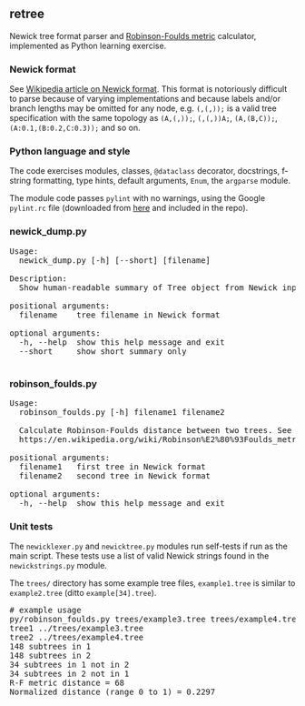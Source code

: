 ## retree

Newick tree format parser and [Robinson-Foulds metric](https://en.wikipedia.org/wiki/Robinson%E2%80%93Foulds_metric) calculator, implemented as Python learning exercise.

### Newick format

See [Wikipedia article on Newick format](https://en.wikipedia.org/wiki/Newick_format). This format is notoriously difficult to parse because of varying implementations and because labels and/or branch lengths may be omitted for any node, e.g. `(,(,));` is a valid tree specification with the same topology as `(A,(,));`, `(,(,))A;`, `(A,(B,C));`, `(A:0.1,(B:0.2,C:0.3));` and so on.

### Python language and style
The code exercises modules, classes, `@dataclass` decorator, docstrings, f-string formatting, type hints, default arguments, `Enum`, the `argparse` module.

The module code passes `pylint` with no warnings, using the Google `pylint.rc` file (downloaded from [here](https://google.github.io/styleguide/pylintrc) and included in the repo).

### newick_dump.py
<pre>
Usage:
  newick_dump.py [-h] [--short] [filename]

Description:
  Show human-readable summary of Tree object from Newick input file on stdout.

positional arguments:
  filename    tree filename in Newick format

optional arguments:
  -h, --help  show this help message and exit
  --short     show short summary only

</pre>

### robinson_foulds.py
<pre>
Usage:
  robinson_foulds.py [-h] filename1 filename2

  Calculate Robinson-Foulds distance between two trees. See
  https://en.wikipedia.org/wiki/Robinson%E2%80%93Foulds_metric

positional arguments:
  filename1   first tree in Newick format
  filename2   second tree in Newick format

optional arguments:
  -h, --help  show this help message and exit
</pre>

### Unit tests
The `newicklexer.py` and `newicktree.py` modules run self-tests if run as the main script. These tests use a list of valid Newick strings found in the `newickstrings.py` module.

The `trees/` directory has some example tree files, `example1.tree` is similar to `example2.tree` (ditto `example[34].tree`).

<pre>
# example usage
py/robinson_foulds.py trees/example3.tree trees/example4.tree
tree1 ../trees/example3.tree
tree2 ../trees/example4.tree
148 subtrees in 1
148 subtrees in 2
34 subtrees in 1 not in 2
34 subtrees in 2 not in 1
R-F metric distance = 68
Normalized distance (range 0 to 1) = 0.2297
</pre>

